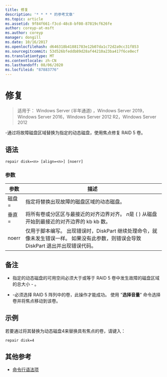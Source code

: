 ```yaml
---
title: 修复
description: '* * * * 的参考文章'
ms.topic: article
ms.assetid: 9f84f661-f3cd-48c8-bf08-87819cf626fe
author: coreyp-at-msft
ms.author: coreyp
manager: dongill
ms.date: 10/16/2017
ms.openlocfilehash: d646318b41881783e12b07da1c72d2a9cc31f853
ms.sourcegitcommit: 53d526bfeddb89d28af44210a23ba417f6ce0ecf
ms.translationtype: MT
ms.contentlocale: zh-CN
ms.lasthandoff: 08/06/2020
ms.locfileid: "87883776"
---
```

# <a name="repair"></a>修复

> 适用于： Windows Server (半年通道) ，Windows Server 2019，Windows Server 2016，Windows Server 2012 R2，Windows Server 2012

\-通过将故障磁盘区域替换为指定的动态磁盘，使用焦点修复 RAID 5 卷。



## <a name="syntax"></a>语法

```
repair disk=<n> [align=<n>] [noerr]
```

### <a name="parameters"></a>参数

| 参数  |                                                                                             描述                                                                                              |
|------------|------------------------------------------------------------------------------------------------------------------------------------------------------------------------------------------------------|
| 磁盘\=<n>  |                                                                 指定将替换出现故障的磁盘区域的动态磁盘。                                                                 |
| 垂直\=<n> |          将所有卷或分区区与最接近的对齐边界对齐。 *n*是 \( \) 从磁盘开始到最接近的对齐边界的 kb kb 数。           |
|   noerr    | 仅用于脚本编写。 出现错误时，DiskPart 继续处理命令，就像未发生错误一样。 如果没有此参数，则错误会导致 DiskPart 退出并出现错误代码。 |

## <a name="remarks"></a>备注

-   指定的动态磁盘的可用空间必须大于或等于 RAID 5 卷中发生故障的磁盘区域的总大小 \- 。

-   \-必须选择 RAID 5 阵列中的卷，此操作才能成功。 使用 "**选择音量**" 命令选择卷并将焦点移动到该卷。

## <a name="examples"></a>示例
若要通过将其替换为动态磁盘4来替换具有焦点的卷，请键入：

```
repair disk=4
```

## <a name="additional-references"></a>其他参考
- [命令行语法项](command-line-syntax-key.md)




